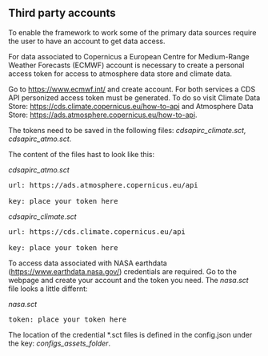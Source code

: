 ## Third party accounts


To enable the framework to work some of the primary data sources require the user to have an account to get data access. 

For data associated to Copernicus a European Centre for Medium-Range Weather Forecasts (ECMWF) account is necessary to create a personal access token for access to atmosphere data store and climate data. 

Go to https://www.ecmwf.int/ and create account. For both services a CDS API personized access token must be generated. To do so visit Climate Data Store: https://cds.climate.copernicus.eu/how-to-api and Atmosphere Data Store: https://ads.atmosphere.copernicus.eu/how-to-api. 

The tokens need to be saved in the following files: *cdsapirc_climate.sct, cdsapirc_atmo.sct*.

The content of the files hast to look like this:

*cdsapirc_atmo.sct*
<pre>url: https://ads.atmosphere.copernicus.eu/api

key: place your token here</pre>

*cdsapirc_climate.sct*
<pre>url: https://cds.climate.copernicus.eu/api

key: place your token here</pre>

To access data associated with NASA earthdata (https://www.earthdata.nasa.gov/) credentials are required. Go to the webpage and create your account and the token you need. The *nasa.sct* file looks a little differnt:

*nasa.sct*
<pre>token: place your token here</pre>


The location of the credential *.sct files is defined in the config.json under the key: *configs_assets_folder*.